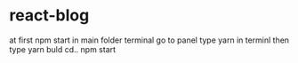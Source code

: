 # react-blog
at first npm start in main folder terminal
go to panel type yarn in terminl
then type yarn buld
cd..
npm start
